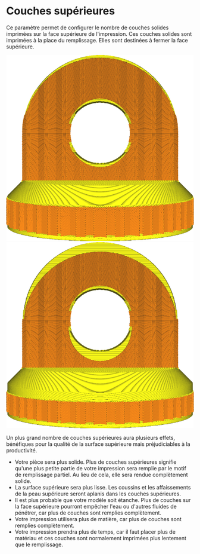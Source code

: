 Couches supérieures
====
Ce paramètre permet de configurer le nombre de couches solides imprimées sur la face supérieure de l'impression. Ces couches solides sont imprimées à la place du remplissage. Elles sont destinées à fermer la face supérieure.

![14 couches supérieures](../../../articles/images/top_bottom_thickness_0.8.png)
![50 couches supérieures](../../../articles/images/top_thickness.png)

Un plus grand nombre de couches supérieures aura plusieurs effets, bénéfiques pour la qualité de la surface supérieure mais préjudiciables à la productivité.
* Votre pièce sera plus solide. Plus de couches supérieures signifie qu'une plus petite partie de votre impression sera remplie par le motif de remplissage partiel. Au lieu de cela, elle sera rendue complètement solide.
* La surface supérieure sera plus lisse. Les coussins et les affaissements de la peau supérieure seront aplanis dans les couches supérieures.
* Il est plus probable que votre modèle soit étanche. Plus de couches sur la face supérieure pourront empêcher l'eau ou d'autres fluides de pénétrer, car plus de couches sont remplies complètement.
* Votre impression utilisera plus de matière, car plus de couches sont remplies complètement.
* Votre impression prendra plus de temps, car il faut placer plus de matériau et ces couches sont normalement imprimées plus lentement que le remplissage.
